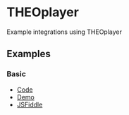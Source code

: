 # THEOplayer

Example integrations using THEOplayer

## Examples

### Basic

- [Code](./basic.html)
- [Demo](https://prometheantv.github.io/web-examples/theo/basic.html)
- [JSFiddle](https://jsfiddle.net/prometheantv/psvj6rk0/)
